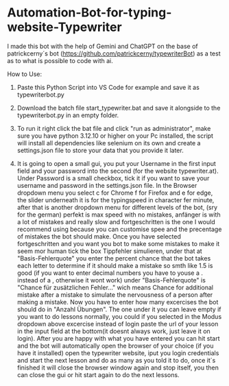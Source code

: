 # Automation-Bot-for-typing-website-Typewriter
I made this bot with the help of Gemini and ChatGPT on the base of patrickcerny´s bot (https://github.com/patrickcerny/typewriterBot) as a test as to what is possible to code with ai.



How to Use: 
1. Paste this Python Script into VS Code for example and save it as typewriterbot.py
   
2. Download the batch file start_typewriter.bat and save it alongside to the typewriterbot.py in an empty folder.
   
3. To run it right click the bat file and click "run as administrator", make sure you have python 3.12.10 or higher on your Pc installed, the script will install all dependencies like selenium on its own and create a settings.json file to store your data that you provide it later.
   
4. It is going to open a small gui, you put your Username in the first input field and your password into the second (for the website typewriter.at). Under Password is a small checkbox, tick it if you want to save your username and password in the settings.json file. In the Browser dropdown menu you select c for Chrome f for Firefox and e for edge, the slider underneath it is for the typingspeed in character fer minute, after that is another dropdown menu for different levels of the bot, (sry for the german) perfekt is max speed with no mistakes, anfänger is with a lot of mistakes and really slow and fortgeschritten is the one I would recommend using because you can customise spee and the precentage of mistakes the bot should make. Once you have selected fortgeschritten and you want you bot to make some mistakes to make it seem mor human tick the box Tippfehler simulieren, under that at "Basis-Fehlerquote" you enter the percent chance that the bot takes each letter to determine if it should make a mistake so smth like 1.5 is good (if you want to enter decimal numbers you have to youse a . instead of a , otherwise it wont work) under "Basis-Fehlerquote" is "Chance für zusätzlichen Fehler..." wich means Chance for additional mistake after a mistake to simulate the nervousness of a person after making a mistake. Now you have to enter how many excercises the bot should do in "Anzahl Übungen". The one under it you can leave empty if you want to do lessons normally, you could if you selected in the Modus dropdown above excercise instead of login paste the url of your lesson in the input field at the bottom(it doesnt always work, just leave it on login). After you are happy with what you have entered you can hit start and the bot will automatically open the browser of your choice (if you have it installed) open the typewriter website, iput you login credentials and start the next lesson and do as many as you told it to do, once it´s finished it will close the browser window again and stop itself, you then can close the gui or hit start again to do the next lessons.
